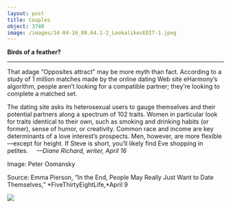 ```yaml
---
layout: post
title: Couples
object: 3740
image: /images/14-04-16_88.64.1-2_LookalikesEDIT-1.jpeg
---
```

**Birds of a feather?**

****

That adage “Opposites attract” may be more myth than fact. According to a study of 1 million matches made by the online dating Web site eHarmony’s algorithm, people aren’t looking for a compatible partner; they’re looking to complete a matched set.

The dating site asks its heterosexual users to gauge themselves and their potential partners along a spectrum of 102 traits. Women in particular look for traits identical to their own, such as smoking and drinking habits (or former), sense of humor, or creativity. Common race and income are key determinants of a love interest’s prospects. Men, however, are more flexible—except for height. If Steve is short, you’ll likely find Eve shopping in petites.     *—Diane Richard, writer, April 16*

Image: Peter Oomansky

Source: Emma Pierson, “In the End, People May Really Just Want to Date Themselves,” *FiveThirtyEightLife,*April 9

![]({{siteurl.base}}/images/14-04-16_88.64.1-2_LookalikesEDIT-1.jpeg)
